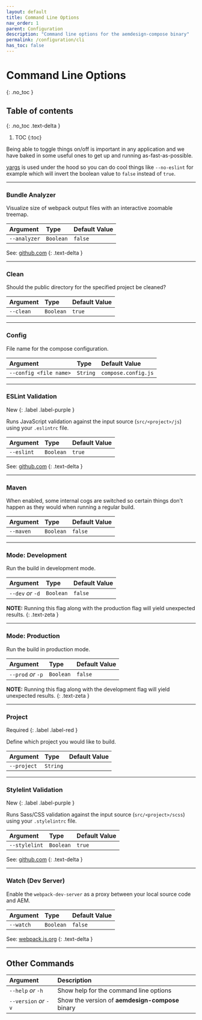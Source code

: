```yaml
---
layout: default
title: Command Line Options
nav_order: 1
parent: Configuration
description: "Command line options for the aemdesign-compose binary"
permalink: /configuration/cli
has_toc: false
---
```


# Command Line Options
{: .no_toc }

## Table of contents
{: .no_toc .text-delta }

1. TOC
{:toc}

Being able to toggle things on/off is important in any application and we have baked in some useful ones to get up and running as-fast-as-possible.

[yargs](http://yargs.js.org/) is used under the hood so you can do cool things like `--no-eslint` for example which will invert the boolean value to `false` instead of `true`.

---

### Bundle Analyzer
Visualize size of webpack output files with an interactive zoomable treemap.

| Argument                 | Type           | Default Value       |
|:-------------------------|:---------------|:--------------------|
| `--analyzer`             | `Boolean`      | `false`             |

See: [github.com](https://github.com/webpack-contrib/webpack-bundle-analyzer)
{: .text-delta }

---

### Clean
Should the public directory for the specified project be cleaned?

| Argument                 | Type           | Default Value       |
|:-------------------------|:---------------|:--------------------|
| `--clean`                | `Boolean`      | `true`              |

---

### Config
File name for the compose configuration.

| Argument                 | Type           | Default Value       |
|:-------------------------|:---------------|:--------------------|
| `--config <file name>`   | `String`       | `compose.config.js` |

---

### ESLint Validation
New
{: .label .label-purple }

Runs JavaScript validation against the input source (`src/<project>/js`) using your `.eslintrc` file.

| Argument                 | Type           | Default Value       |
|:-------------------------|:---------------|:--------------------|
| `--eslint`               | `Boolean`      | `true`              |

See: [github.com](https://github.com/webpack-contrib/eslint-webpack-plugin/)
{: .text-delta }

---

### Maven
When enabled, some internal cogs are switched so certain things don't happen as they would when running a regular build.

| Argument                 | Type           | Default Value       |
|:-------------------------|:---------------|:--------------------|
| `--maven`                | `Boolean`      | `false`             |

---

### Mode: Development
Run the build in development mode.

| Argument                 | Type           | Default Value       |
|:-------------------------|:---------------|:--------------------|
| `--dev` _or_ `-d`        | `Boolean`      | `false`             |

**NOTE:** Running this flag along with the production flag will yield unexpected results.
{: .text-zeta }

---

### Mode: Production
Run the build in production mode.

| Argument                 | Type           | Default Value       |
|:-------------------------|:---------------|:--------------------|
| `--prod` _or_ `-p`       | `Boolean`      | `false`             |

**NOTE:** Running this flag along with the development flag will yield unexpected results.
{: .text-zeta }

---

### Project
Required
{: .label .label-red }

Define which project you would like to build.

| Argument                 | Type           | Default Value       |
|:-------------------------|:---------------|:--------------------|
| `--project`              | `String`       |                     |

---

### Stylelint Validation
New
{: .label .label-purple }

Runs Sass/CSS validation against the input source (`src/<project>/scss`) using your `.stylelintrc` file.

| Argument                 | Type           | Default Value       |
|:-------------------------|:---------------|:--------------------|
| `--stylelint`            | `Boolean`      | `true`              |

See: [github.com](https://github.com/webpack-contrib/stylelint-webpack-plugin/)
{: .text-delta }

---

### Watch (Dev Server)
Enable the `webpack-dev-server` as a proxy between your local source code and AEM.

| Argument                 | Type           | Default Value       |
|:-------------------------|:---------------|:--------------------|
| `--watch`                | `Boolean`      | `false`             |

See: [webpack.js.org](https://webpack.js.org/configuration/dev-server/)
{: .text-delta }

---

## Other Commands

| Argument                 | Description                                              | 
|:-------------------------|:---------------------------------------------------------|
| `--help` _or_ `-h`       | Show help for the command line options                   |
| `--version` _or_ `-v`    | Show the version of **aemdesign-compose** binary         |
